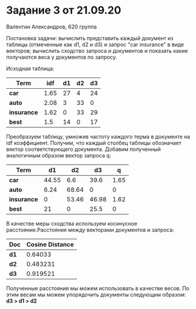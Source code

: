# Задание 3 от 21.09.20

Валентин Александров, 620 группа

Постановка задачи: вычислить представить каждый документ из таблицы (отмеченные как d1, d2 и d3) и запрос "car insurance" в виде векторов; вычислить сходство запроса и документов и показать какие получаются веса у документов по запросу.

Исходная таблица:

| **Term**      | idf  | d1 | d2 | d3 |
|---------------|------|----|----|----|
| **car**       | 1.65 | 27 | 4  | 24 |
| **auto**      | 2.08 | 3  | 33 | 0  |
| **insurance** | 1.62 | 0  | 33 | 29 |
| **best**      | 1.5  | 14 | 0  | 17 |

Преобразуем таблицу, умножив частоту каждого терма в документе на idf коэффициент. Получим, что каждый столбец таблицы обозначает вектор соответствующего документа. Добавим полученный аналогичным образом вектор запроса q:

| **Term**      | d1    | d2    | d3    | q    |
|---------------|-------|-------|-------|------|
| **car**       | 44.55 | 6.6   | 39.6  | 1.65 |
| **auto**      | 6.24  | 68.64 | 0     | 0    |
| **insurance** | 0     | 53.46 | 46.98 | 1.62 |
| **best**      | 21    | 0     | 25.5  | 0    |

В качестве меры сходства используем косинусное расстояние.Расстояния между векторами документов и запроса:

| Doc    | Cosine Distance |
|--------|-----------------|
| **d1** | 0.64033         |
| **d2** | 0.483231        |
| **d3** | 0.919521        |

Полученные расстояния мы можем использовать в качестве весов. По этим весам мы можем упорядочить документы следующим образом: **d3 > d1 > d2**
